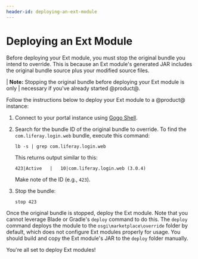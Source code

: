 ```yaml
---
header-id: deploying-an-ext-module
---
```


# Deploying an Ext Module

Before deploying your Ext module, you must stop the original bundle you intend
to override. This is because an Ext module's generated JAR includes the original
bundle source plus your modified source files.

| **Note:** Stopping the original bundle before deploying your Ext module is only
| necessary if you've already started @product@.

Follow the instructions below to deploy your Ext module to a @product@ instance:

1.  Connect to your portal instance using
    [Gogo Shell](/docs/7-2/customization/-/knowledge_base/c/using-the-felix-gogo-shell).

2.  Search for the bundle ID of the original bundle to override. To find the
    `com.liferay.login.web` bundle, execute this command:

        lb -s | grep com.liferay.login.web

    This returns output similar to this:

        423|Active   |   10|com.liferay.login.web (3.0.4)

    Make note of the ID (e.g., `423`).

3.  Stop the bundle:

        stop 423

Once the original bundle is stopped, deploy the Ext module. Note that you cannot
leverage Blade or Gradle's `deploy` command to do this. The `deploy` command
deploys the module to the `osgi\marketplace\override` folder by default, which
does not configure Ext modules properly for usage. You should build and copy the
Ext module's JAR to the `deploy` folder manually.

You're all set to deploy Ext modules!
